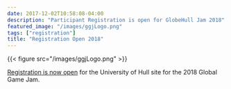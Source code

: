 ```yaml
---
date: 2017-12-02T10:58:08-04:00
description: "Participant Registration is open for GlobeHull Jam 2018"
featured_image: "/images/ggjLogo.png"
tags: ["registration"]
title: "Registration Open 2018"
---
```


{{< figure src="/images/ggjLogo.png" >}}

[Registration is now open](/registration) for the University of Hull site for the 2018 Global Game Jam.
